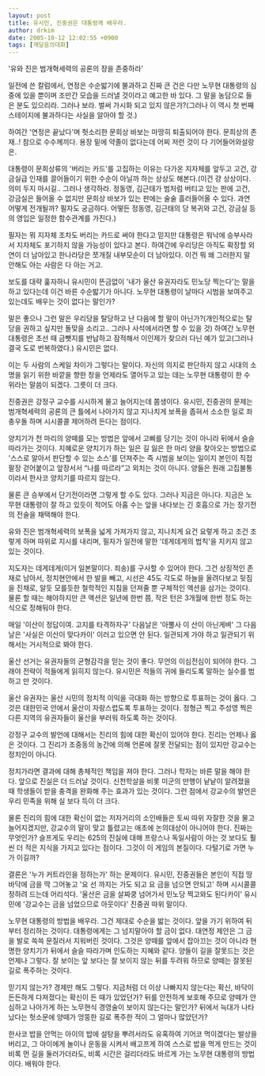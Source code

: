 ```yaml
---
layout: post
title: 유시민, 진중권은 대통령께 배우라.
author: drkim
date: 2005-10-12 12:02:55 +0900
tags: [깨달음의대화]
---
```

'유와 진은 범개혁세력의 공론의 장을 존중하라'
  

  
일전에 쓴 칼럼에서, 연정은 수순밟기에 불과하고 진짜 큰 건은 다만 노무현 대통령의 심중에 있을 뿐이며 조만간 모습을 드러낼 것이라고 예고한 바 있다. 그 말을 농담으로 들은 분도 있으리라. 그러나 보라. 벌써 가시화 되고 있지 않은가?(그러나 이 역시 첫 번째 스테이지에 불과하다는 사실을 알아야 할 것.)
  

  
하여간 '연정은 끝났다'며 헛소리한 문희상 바보는 마땅히 퇴출되어야 한다. 문희상의 존재..! 참으로 수수께끼다. 용장 밑에 약졸이 없다는데 어찌 저런 것이 다 기어들어와설랑은. 
  

  
대통령이 문희상류의 '버리는 카드'를 고집하는 이유는 다가온 지자체를 앞두고 고건, 강금실급 인재를 끌어들이기 위한 수순이 아닐까 하는 상상도 해본다.(이건 걍 상상이다. 의미 두지 마시길.. 그러나 생각하라. 정동영, 김근태가 범처럼 버티고 있는 판에 고건, 강금실은 들어올 수 없지만 문희상 바보가 있는 판에는 술술 흘러들어올 수 있다. 과연 어떻게 전개될까? 필자도 궁금하다. 어떻든 정동영, 김근태의 당 복귀와 고건, 강금실 등의 영입은 일정한 함수관계를 가진다.)
  

  
필자는 뭐 지자체 조차도 버리는 카드로 써야 한다고 믿지만 대통령은 워낙에 승부사라서 지자체도 포기하지 않을 가능성이 있다고 본다. 하여간에 우리당은 아직도 확장할 외연이 더 남아있고 한나라당은 쪼개질 내부모순이 더 남아있다. 이건 뭐 왜 그러한지 말 안해도 아는 사람은 다 아는 거고. 
  

  
보도를 대략 훑자하니 유시민이 뜬금없이 '내가 울산 유권자라도 민노당 찍는다'는 말을 하고 있다는데 이건 바른 수순밟기가 아니다. 노무현 대통령이 날마다 시범을 보여주고 있는데도 배우는 것이 없다는 말인가? 
  

  
말은 좋으나 그런 말은 우리당을 탈당하고 난 다음에 할 말이 아닌가?(개인적으로는 탈당을 권하고 싶지만 돌맞을 소리고.. 그러나 사석에서라면 할 수 있을 것) 하여간 노무현 대통령은 초선 때 금뺏지를 반납하고 잠적해서 이인제가 찾으러 다닌 예가 있고(그러나 결국 도로 번복하였다.) 유시민은 없다. 
  

  
이는 두 사람의 스케일 차이가 그렇다는 말이다. 자신의 의지로 판단하지 않고 시대의 소명을 읽기 위한 바깥을 향한 창을 언제라도 열어두고 있는 데는 노무현 대통령이 한 수 위라는 말씀이 되겠다. 그릇이 더 크다. 
  

  
진중권은 강정구 교수를 시시하게 물고 늘어지는데 쫌생이다. 유시민, 진중권의 문제는 범개혁세력의 공론의 큰 틀에서 나아가지 않고 지나치게 보폭을 좁혀서 소소한 일로 좌충우돌 하며 시시콜콜 제어하려 든다는 점이다. 
  

  
양치기가 천 마리의 양떼를 모는 방법은 앞에서 고삐를 당기는 것이 아니라 뒤에서 슬슬 따라가는 것이다. 지혜로운 양치기가 하는 일은 길 잃은 한 마리 양을 찾아오는 방법으로 '스스로 알아서 판단할 수 있는 소스'를 던져주는 즉 시범을 보이는 일이지 본인이 직접 팔장 걷어붙이고 앞장서서 “나를 따르라”고 외치는 것이 아니다. 양들은 원래 고집불통이라서 한사코 양치기를 따르지 않는다. 
  

  
물론 큰 승부에서 단기전이라면 그렇게 할 수도 있다. 그러나 지금은 아니다. 지금은 노무현 대통령이 잘 하고 있듯이 적어도 아홉 수는 앞을 내다보는 긴 호흡으로 가는 장기전의 전술을 채택해야 한다. 
  

  
유와 진은 범개혁세력의 보폭을 넓게 가져가지 않고, 지나치게 요건 요렇게 하고 조건 조렇게 하며 따위로 지시를 내리며, 필자가 일전에 말한 '데게데게의 법칙'을 지키지 않고 있는 것이다. 
  

  
지도자는 데게데게(이거 일본말이다. 죄송)를 구사할 수 있어야 한다. 그건 상징적인 존재로 남아서, 정치현안에서 한 발을 빼고, 시선은 45도 각도로 하늘을 올려다보고 뒷짐을 진채로, 알듯 모를듯한 철학적인 지침을 던져줄 뿐 구체적인 액션을 삼가는 것이다. 물론 할 때는 해야하지만 큰 액션은 일년에 한번 쯤, 작은 턴은 3개월에 한번 정도 하는 식으로 정해둬야 한다. 
  

  
매일 '이산이 정답이여. 고지를 타격하자구' 다음날은 '아뿔사 이 산이 아닌게벼' 그 다음날은 '사실은 이산이 맞다카이' 이러고 있으면 안 된다. 일관되게 가야 하고 일관되기 위해서는 거시적으로 봐야 한다. 
  

  
울산 선거는 유권자들의 균형감각을 믿는 것이 좋다. 무언의 이심전심이 되어야 한다. 그래야 전략이 적들에게 읽히지 않는다. 유시민은 적들의 귀에 들리도록 말하는 실수를 범하고 만 것이다. 
  

  
울산 유권자는 울산 시민의 정치적 이익을 극대화 하는 방향으로 투표하는 것이 옳다. 그것은 대한민국 안에서 울산이 자랑스럽도록 투표하는 것이다. 정형근 찍고 주성영 찍은 다른 지역의 유권자들이 울산을 부러워 하도록 하는 것이다. 
  

  
강정구 교수의 발언에 대해서는 진리의 힘에 대한 확신이 있어야 한다. 진리는 언제나 옳은 것이다. 그 진리가 조중동의 농간에 의해 언론에 잘못 전달되는 점이 있지만 강교수는 정치인이 아니다. 
  

  
정치가라면 결과에 대해 총체적인 책임을 져야 한다. 그러나 학자는 바른 말을 해야 한다. 앞으로 진실은 더 드러날 것이다. 신천학살을 비롯 미군의 만행이 낱낱이 알려졌을 때 학생들이 받을 충격을 완화해 주는 효과가 있는 것이다. 그런 점에서 강교수의 발언은 우리 민족을 위해 실 보다 득이 더 크다. 
  

  
물론 진리의 힘에 대한 확신이 없는 저자거리의 소인배들은 토씨 따위 자잘한 것을 물고 늘어지겠지만, 강교수의 말이 맞고 틀렸고는 애초에 논의대상이 아니어야 한다. 진짜는 무엇인가? 슬프게도 우리는 625의 진실에 대해 프랑스나 독일사람이 아는 것 보다도 훨씬 더 적은 지식을 가지고 있다는 점이다. 그것이 이 게임의 본질이다. 다털기로 가면 누가 이길까? 
  

  
결론은 '누가 커트라인을 정하는가' 하는 문제이다. 유시민, 진중권들은 본인이 직접 땅바닥에 금을 딱 그어놓고 '요 선 까지는 가도 되고 요 금을 넘으면 안되고' 하며 시시콜콜 정하려 드는데 어리석다. '울산은 금을 살짜쿵 넘어가서 민노당 찍고와도 된다카이' 유시민에 '강교수는 금을 넘었으므로 아웃이다' 진중권 따위 말이다. 
  

  
노무현 대통령의 방법을 배우라. 그건 제대로 수순을 밟는 것이다. 앞을 가기 위하여 뒤부터 정리하는 것이다. 대통령에게는 그 넘지말아야 할 금이 없다. 대연정 제안은 그 금을 발로 쓱쓱 문질러서 지워버린 것이다. 그것은 양떼를 앞에서 잡아끄는 것이 아니라 현명한 양치기가 뒤에서 슬슬 따라가며 인도하는 지혜와 같다. 양들이 길을 잘못드는 것은 언제나 그렇다. 잘 보이는 앞 보다는 잘 보이지 않는 뒤를 두려워 하므로 양떼는 잘못된 길로 폭주하는 것이다. 
  

  
믿기지 않는가? 경제만 해도 그렇다. 지금처럼 더 이상 나빠지지 않는다는 확신, 바닥이 든든하게 다져졌다는 확신이 든 때가 있었던가? 뒤를 안전하게 보호해 주므로 양떼가 안심하고 나아가게 하는 노무현식 경영술이 보이지 않는다는 말인가? 뒤에서 늑대가 나타났다는 헛소문에 양떼가 엉뚱한 길로 폭주한 적이 그 얼마나 많았던가?
  

  
한사코 밥을 안먹는 아이의 밥에 설탕을 뿌려서라도 유혹하여 기어코 먹이겠다는 발상을 버리고, 그 아이에게 놀이나 운동을 시켜서 배고프게 하여 스스로 밥을 먹게 만드는 것이 비록 먼 길을 둘러가더라도, 비록 시간은 걸리더라도 바르게 가는 노무현 대통령의 방법이다. 배워야 한다.